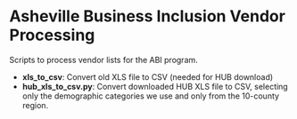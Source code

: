 # Asheville Business Inclusion Vendor Processing
Scripts to process vendor lists for the ABI program.

 - __xls_to_csv__: Convert old XLS file to CSV (needed for HUB download)
 - __hub_xls_to_csv.py__: Convert downloaded HUB XLS file to CSV, selecting only the demographic categories we use and only from the 10-county region.

